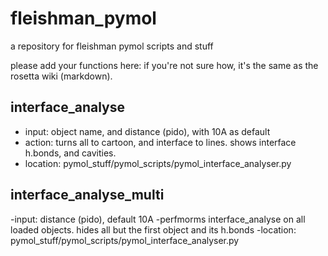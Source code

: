 # fleishman_pymol
a repository for fleishman pymol scripts and stuff

please add your functions here:
if you're not sure how, it's the same as the rosetta wiki (markdown).

## interface_analyse
- input: object name, and distance (pido), with 10A as default
- action: turns all to cartoon, and interface to lines. shows interface h.bonds, and cavities.
- location: pymol_stuff/pymol_scripts/pymol_interface_analyser.py

## interface_analyse_multi
-input: distance (pido), default 10A
-perfmorms interface_analyse on all loaded objects. hides all but the first object and its h.bonds
-location: pymol_stuff/pymol_scripts/pymol_interface_analyser.py
